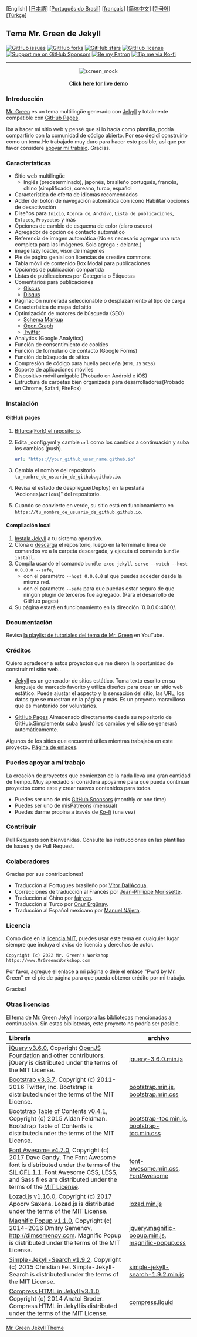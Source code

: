 [English] [[日本語](https://github.com/MrGreensWorkshop/MrGreen-JekyllTheme/blob/main/README-ja.md#readme)] [[Português do Brasil](https://github.com/MrGreensWorkshop/MrGreen-JekyllTheme/blob/main/README-pt.md#readme)] [[français](https://github.com/MrGreensWorkshop/MrGreen-JekyllTheme/blob/main/README-fr.md#readme)] [[简体中文](https://github.com/MrGreensWorkshop/MrGreen-JekyllTheme/blob/main/README-zh.md#readme)] [[한국어](https://github.com/MrGreensWorkshop/MrGreen-JekyllTheme/blob/main/README-ko.md#readme)] [[Türkçe](https://github.com/MrGreensWorkshop/MrGreen-JekyllTheme/blob/main/README-tr.md#readme)]

## Tema Mr. Green de Jekyll

<!-- readme -->

[<img src="https://img.shields.io/github/issues/MrGreensWorkshop/MrGreen-JekyllTheme" alt="GitHub issues" data-no-image-viewer>](https://github.com/MrGreensWorkshop/MrGreen-JekyllTheme/issues)
[<img src="https://img.shields.io/github/forks/MrGreensWorkshop/MrGreen-JekyllTheme?style=flat" alt="GitHub forks" data-no-image-viewer>](https://github.com/MrGreensWorkshop/MrGreen-JekyllTheme/blob/main/README.md#readme)
[<img src="https://img.shields.io/github/stars/MrGreensWorkshop/MrGreen-JekyllTheme?style=flat" alt="GitHub stars" data-no-image-viewer>](https://github.com/MrGreensWorkshop/MrGreen-JekyllTheme/blob/main/README.md#readme)
[<img src="https://img.shields.io/github/license/MrGreensWorkshop/MrGreen-JekyllTheme" alt="GitHub license" data-no-image-viewer>](https://github.com/MrGreensWorkshop/MrGreen-JekyllTheme/blob/main/LICENSE.txt)
[<img src="https://shields.io/badge/Github%20Sponsors-Support%20me-blue?logo=GitHub+Sponsors" alt="Support me on GitHub Sponsors" data-no-image-viewer>](https://github.com/sponsors/MrGreensWorkshop "Support me on GitHub Sponsors")
[<img src="https://shields.io/badge/Patreon-Support%20me-blue?logo=Patreon" alt="Be my Patron" data-no-image-viewer>](https://patreon.com/MrGreensWorkshop "Be my Patron")
[<img src="https://shields.io/badge/Ko--fi-Tip%20me-blue?logo=kofi" alt="Tip me via Ko-fi" data-no-image-viewer>](https://ko-fi.com/MrGreensWorkshop "Tip me via Ko-fi")

---

<div align="center">
  <img src="https://jekyll-theme-mrgreen-demo.mrgreensworkshop.com/assets/img/posts/mock1.jpg" max-height="500" alt="screen_mock">
  <br><br>
  <a href="https://jekyll-theme-mrgreen-demo.mrgreensworkshop.com" style="font-weight: bold;" >Click here for live demo</a>
</div>


### Introducción

<!-- outline-start -->

[Mr. Green](https://github.com/MrGreensWorkshop/MrGreen-JekyllTheme) es un tema multilingüe generado con [Jekyll](https://jekyllrb.com/) y totalmente compatible con [GitHub Pages](https://pages.github.com/).

<!-- outline-end -->

Iba a hacer mi sitio web y pensé que si lo hacía como plantilla, podría compartirlo con la comunidad de código abierto. Por eso decidí construirlo como un tema.He trabajado muy duro para hacer esto posible, así que por favor considere [apoyar mi trabajo](#you-can-support-my-work). Gracias.

### Características

- Sitio web multilingüe
  - Inglés (predeterminado), japonés, brasileño portugués, francés, chino (simplificado), coreano, turco, español
- Característica de oferta de idiomas recomendados
- Adder del botón de navegación automática con icono Habilitar opciones de desactivación
- Diseños para `Inicio`, `Acerca de`, `Archivo`, `Lista de publicaciones`, `Enlaces`, `Proyectos` y más
- Opciones de cambio de esquema de color (claro oscuro)
- Agregador de opción de contacto automático
- Referencia de imagen automática (No es necesario agregar una ruta completa para las imágenes. Solo agrega `:` delante.)
- image lazy loader, visor de imágenes
- Pie de página genial con licencias de creative commons
- Tabla móvil de contenido Box Modal para publicaciones
- Opciones de publicación compartida
- Listas de publicaciones por Categoria o Etiquetas
- Comentarios para publicaciones
  - [Giscus](https://giscus.app)
  - [Disqus](https://disqus.com)
- Paginación numerada seleccionable o desplazamiento al tipo de carga
- Característica de mapa del sitio
- Optimización de motores de búsqueda (SEO)
  - [Schema Markup](https://schema.org)
  - [Open Graph](https://ogp.me/)
  - [Twitter](https://developer.twitter.com/en/docs/twitter-for-websites/cards/overview/summary)
- Analytics (Google Analytics)
- Función de consentimiento de cookies
- Función de formulario de contacto (Google Forms)
- Función de búsqueda de sitios
- Compresión de código para huella pequeña (`HTML` `JS` `SCSS`)
- Soporte de aplicaciones móviles
- Dispositivo móvil amigable (Probado en Android e iOS)
- Estructura de carpetas bien organizada para desarrolladores(Probado en Chrome, Safari, FireFox)

### Instalación

#### GitHub pages

1. [Bifurca(Fork) el repositorio](https://github.com/MrGreensWorkshop/MrGreen-JekyllTheme/fork).
1. Edita \_config.yml y cambie `url` como los cambios a continuación y suba los cambios (push).

   ```yaml
   url: "https://your_github_user_name.github.io"
   ```

1. Cambia el nombre del repositorio `tu_nombre_de_usuario_de_github.github.io`.
1. Revisa el estado de despliegue(Deploy) en la pestaña 'Acciones(`Actions`)" del repositorio.
1. Cuando se convierte en verde, su sitio está en funcionamiento en `https://tu_nombre_de_usuario_de_github.github.io`.

#### Compilación local

1. [Instala Jekyll](https://jekyllrb.com/docs/installation/) a tu sistema operativo.
1. Clona o [descarga](https://github.com/MrGreensWorkshop/MrGreen-JekyllTheme/releases/latest) el repositorio, luego en la terminal o linea de comandos ve a la carpeta descargada, y ejecuta el comando `bundle install`.
1. Compila usando el comando `bundle exec jekyll serve --watch --host 0.0.0.0 --safe`,
    - con el parametro `--host 0.0.0.0` al que puedes acceder desde la misma red.
    - con el parametro `--safe` para que puedas estar seguro de que ningún plugin de terceros fue agregado. (Para el desarrollo de GitHub pages)
1. Su página estará en funcionamiento en la dirección `0.0.0.0:4000/.

### Documentación

Revisa [la playlist de tutoriales del tema de Mr. Green](https://www.youtube.com/playlist?list=PLAymxPbYHgl-fFy5can7uZBMJtFWVcphD) en YouTube.

### Créditos

Quiero agradecer a estos proyectos que me dieron la oportunidad de construir mi sitio web..

- [Jekyll](https://jekyllrb.com/) es un generador de sitios estático. Toma texto escrito en su lenguaje de marcado favorito y utiliza diseños para crear un sitio web estático. Puede ajustar el aspecto y la sensación del sitio, las URL, los datos que se muestran en la página y más. Es un proyecto maravilloso que es mantenido por voluntarios.

- [GitHub Pages](https://pages.github.com/) Almacenado directamente desde su repositorio de GitHub.Simplemente suba (push) los cambios y el sitio se generará automáticamente.

Algunos de los sitios que encuentré útiles mientras trabajaba en este proyecto.. [Página de enlaces](https://jekyll-theme-mrgreen-demo.mrgreensworkshop.com/es/tabs/links.html).

### Puedes apoyar a mi trabajo

La creación de proyectos que comienzan de la nada lleva una gran cantidad de tiempo. Muy apreciado si considera apoyarme para que pueda continuar proyectos como este y crear nuevos contenidos para todos.

- Puedes ser uno de mis [GitHub Sponsors](https://github.com/sponsors/MrGreensWorkshop "Apoyame on GitHub Sponsors") (monthly or one time)
- Puedes ser uno de mis[Patreons](https://patreon.com/MrGreensWorkshop "Sé mi Patreon") (mensual)
- Puedes darme propina a través de [Ko-fi](https://ko-fi.com/MrGreensWorkshop "Tip Me via Ko-fi") (una vez)

### Contribuir

Pull Requests son bienvenidas. Consulte las instrucciones en las plantillas de Issues y de Pull Request.

### Colaboradores

Gracias por sus contribuciones!

- Traducción al Portugues brasileño por [Vitor DallAcqua](https://github.com/fandangos).
- Correcciones de traducción al Francés por [Jean-Philippe Morissette](https://github.com/JPMorissette).
- Traducción al Chino por [fairycn](https://github.com/fairycn).
- Traducción al Turco por [Onur Ergünay](https://github.com/onurergunay).
- Traducción al Español mexicano por [Manuel Nájera](https://github.com/manuelnajera).

### Licencia

Como dice en la [licencia MIT](https://github.com/MrGreensWorkshop/MrGreen-JekyllTheme/blob/main/LICENSE.txt), puedes usar este tema en cualquier lugar siempre que incluya el aviso de licencia y derechos de autor.

`Copyright (c) 2022 Mr. Green's Workshop https://www.MrGreensWorkshop.com`

Por favor, agregue el enlace a mi página o deje el enlace "Pwrd by Mr. Green" en el pie de página para que pueda obtener crédito por mi trabajo.

Gracias!

### Otras licencias

El tema de Mr. Green Jekyll incorpora las bibliotecas mencionadas a continuación. Sin estas bibliotecas, este proyecto no podría ser posible.

| Libreria                              | archivo |
| :----------------------------------- | ---- |
| [jQuery v3.6.0](https://github.com/jquery/jquery/tree/3.6.0), Copyright [OpenJS Foundation](https://openjsf.org) and other contributors. jQuery is distributed under the terms of the MIT License. | [jquery-3.6.0.min.js](https://github.com/MrGreensWorkshop/MrGreen-JekyllTheme/blob/main/assets/js/jquery-3.6.0.min.js) |
| [Bootstrap v3.3.7](https://github.com/twbs/bootstrap/tree/v3.3.7), Copyright (c) 2011-2016 Twitter, Inc. Bootstrap is distributed under the terms of the MIT License. | [bootstrap.min.js](https://github.com/MrGreensWorkshop/MrGreen-JekyllTheme/blob/main/assets/js/bootstrap.min.js), [bootstrap.min.css](assets/css/bootstrap.min.css) |
| [Bootstrap Table of Contents v0.4.1](https://github.com/afeld/bootstrap-toc/tree/v0.4.1), Copyright (c) 2015 Aidan Feldman. Bootstrap Table of Contents is distributed under the terms of the MIT License. | [bootstrap-toc.min.js](https://github.com/MrGreensWorkshop/MrGreen-JekyllTheme/blob/main/assets/js/bootstrap-toc.min.js), [bootstrap-toc.min.css](assets/css/bootstrap-toc.min.css) |
| [Font Awesome v4.7.0](https://github.com/FortAwesome/Font-Awesome/tree/v4.7.0), Copyright (c) 2017 Dave Gandy. The Font Awesome font is distributed under the terms of the [SIL OFL 1.1](http://scripts.sil.org/OFL). Font Awesome CSS, LESS, and Sass files are distributed under the terms of the [MIT License](https://opensource.org/licenses/mit-license.html). | [font-awesome.min.css](https://github.com/MrGreensWorkshop/MrGreen-JekyllTheme/blob/main/assets/css/font-awesome.min.css), [FontAwesome](https://github.com/MrGreensWorkshop/MrGreen-JekyllTheme/blob/main/assets/fonts/) |
| [Lozad.js v1.16.0](https://github.com/ApoorvSaxena/lozad.js/tree/v1.16.0), Copyright (c) 2017 Apoorv Saxena. Lozad.js is distributed under the terms of the MIT License. | [lozad.min.js](https://github.com/MrGreensWorkshop/MrGreen-JekyllTheme/blob/main/assets/js/lozad.min.js) |
| [Magnific Popup v1.1.0](https://github.com/dimsemenov/Magnific-Popup/tree/1.1.0), Copyright (c) 2014-2016 Dmitry Semenov, http://dimsemenov.com. Magnific Popup is distributed under the terms of the MIT License. | [jquery.magnific-popup.min.js](https://github.com/MrGreensWorkshop/MrGreen-JekyllTheme/blob/main/assets/js/jquery.magnific-popup.min.js), [magnific-popup.css](assets/css/magnific-popup.css) |
| [Simple-Jekyll-Search v1.9.2](https://github.com/christian-fei/Simple-Jekyll-Search/tree/v1.9.2), Copyright (c) 2015 Christian Fei. Simple-Jekyll-Search is distributed under the terms of the MIT License. | [simple-jekyll-search-1.9.2.min.js](https://github.com/MrGreensWorkshop/MrGreen-JekyllTheme/blob/main/assets/js/simple-jekyll-search-1.9.2.min.js) |
| [Compress HTML in Jekyll v3.1.0](https://github.com/penibelst/jekyll-compress-html/tree/v3.1.0), Copyright (c) 2014 Anatol Broder. Compress HTML in Jekyll is distributed under the terms of the MIT License. | [compress.liquid](https://github.com/MrGreensWorkshop/MrGreen-JekyllTheme/blob/main/_layouts/util/compress.liquid) |

[Mr. Green Jekyll Theme](https://github.com/MrGreensWorkshop/MrGreen-JekyllTheme)
